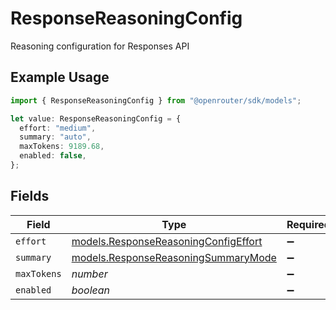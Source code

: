 # ResponseReasoningConfig

Reasoning configuration for Responses API

## Example Usage

```typescript
import { ResponseReasoningConfig } from "@openrouter/sdk/models";

let value: ResponseReasoningConfig = {
  effort: "medium",
  summary: "auto",
  maxTokens: 9189.68,
  enabled: false,
};
```

## Fields

| Field                                                                              | Type                                                                               | Required                                                                           | Description                                                                        | Example                                                                            |
| ---------------------------------------------------------------------------------- | ---------------------------------------------------------------------------------- | ---------------------------------------------------------------------------------- | ---------------------------------------------------------------------------------- | ---------------------------------------------------------------------------------- |
| `effort`                                                                           | [models.ResponseReasoningConfigEffort](../models/responsereasoningconfigeffort.md) | :heavy_minus_sign:                                                                 | N/A                                                                                |                                                                                    |
| `summary`                                                                          | [models.ResponseReasoningSummaryMode](../models/responsereasoningsummarymode.md)   | :heavy_minus_sign:                                                                 | N/A                                                                                | auto                                                                               |
| `maxTokens`                                                                        | *number*                                                                           | :heavy_minus_sign:                                                                 | N/A                                                                                |                                                                                    |
| `enabled`                                                                          | *boolean*                                                                          | :heavy_minus_sign:                                                                 | N/A                                                                                |                                                                                    |